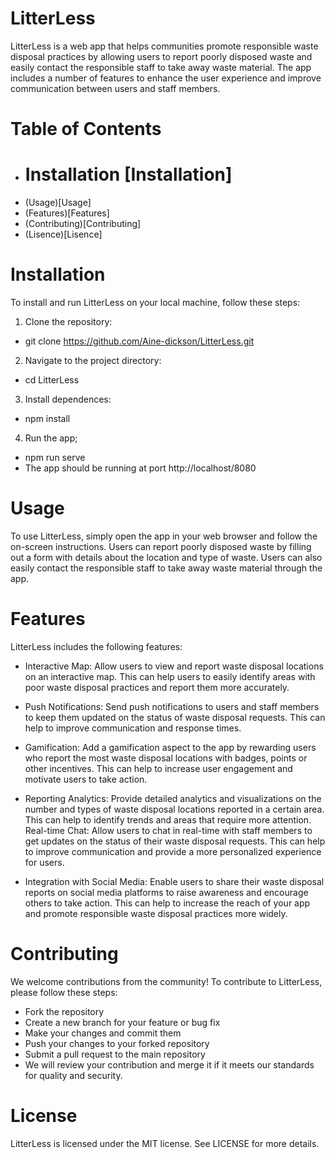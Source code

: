 # LitterLess
LitterLess is a web app that helps communities promote responsible waste disposal practices by allowing users to report poorly disposed waste and easily contact the responsible staff to take away waste material. The app includes a number of features to enhance the user experience and improve communication between users and staff members.

# Table of Contents
- # Installation [Installation]
- (Usage)[Usage]
- (Features)[Features]
- (Contributing)[Contributing]
- (Lisence)[Lisence]

# Installation
To install and run LitterLess on your local machine, follow these steps:
1. Clone the repository:
- git clone https://github.com/Aine-dickson/LitterLess.git
2. Navigate to the project directory:
- cd LitterLess
3. Install dependences:
- npm install
4. Run the app;
- npm run serve
- The app should be running at port http://localhost/8080

# Usage
To use LitterLess, simply open the app in your web browser and follow the on-screen instructions. Users can report poorly disposed waste by filling out a form with details about the location and type of waste. Users can also easily contact the responsible staff to take away waste material through the app.

# Features
LitterLess includes the following features:
- Interactive Map: Allow users to view and report waste disposal locations on an interactive map. This can help users to easily identify areas with poor waste disposal practices and report them more accurately.

- Push Notifications: Send push notifications to users and staff members to keep them updated on the status of waste disposal requests. This can help to improve communication and response times.

- Gamification: Add a gamification aspect to the app by rewarding users who report the most waste disposal locations with badges, points or other incentives. This can help to increase user engagement and motivate users to take action.

- Reporting Analytics: Provide detailed analytics and visualizations on the number and types of waste disposal locations reported in a certain area. This can help to identify trends and areas that require more attention.
Real-time Chat: Allow users to chat in real-time with staff members to get updates on the status of their waste disposal requests. This can help to improve communication and provide a more personalized experience for users.

- Integration with Social Media: Enable users to share their waste disposal reports on social media platforms to raise awareness and encourage others to take action. This can help to increase the reach of your app and promote responsible waste disposal practices more widely.

# Contributing
We welcome contributions from the community! To contribute to LitterLess, please follow these steps:

- Fork the repository
- Create a new branch for your feature or bug fix
- Make your changes and commit them
- Push your changes to your forked repository
- Submit a pull request to the main repository
- We will review your contribution and merge it if it meets our standards for quality and security.

# License
LitterLess is licensed under the MIT license. See LICENSE for more details.
